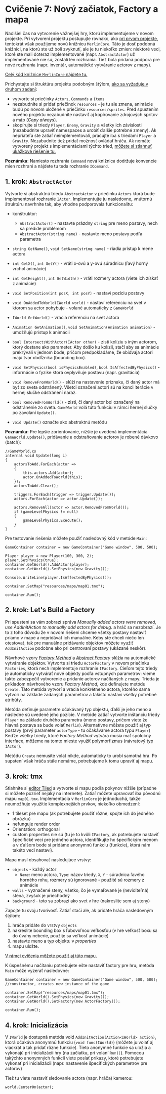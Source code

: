 # Cvičenie 7: Nový začiatok, Factory a mapa

Nadišiel čas na vytvorenie vážnejšej hry, ktorú implementujeme v novom projekte. Pri vytvorení projektu postupujte rovnako, ako [pri prvom projekte](https://github.com/ianmagyar/pvjc/blob/master/labs/lab03.md), tentokrát však použijeme novú knižnicu `MerlinCore`. Táto je dosť podobná knižnici, na ktorú ste už boli zvyknutí, ale je tu niekoľko zmien: niektoré veci, ktoré ste mali doteraz implementované (napr. `AbstractActor`) už implementované nie sú, zostali len rozhrania. Tiež bola pridaná podpora pre nové rozhrania (napr. inventár, automatické vytváranie actorov z mapy).

[Celý kód knižnice `MerlinCore` nájdete tu.](https://github.com/Kellei2983/MerlinCore)

Prichystajte si štruktúru projektu podobným štýlom, [ako sa vyžaduje v druhom zadaní](https://github.com/ianmagyar/pvjc/blob/master/assignments/assignment2.md):

* vytvorte si priečinky `Actors`, `Commands` a `Items`
* nezabudnite si pridať priečinok `resources` - je tu ale zmena, animácie budú po novom uložené v priečinku `resources/sprites`. Pred spustením nového projektu nezabudnite nastaviť aj kopírovanie zdrojových spritov a máp (*Copy always*).
* skopírujte si triedy `Player`, `Enemy`, `Gravity` a všetky ich závislosti (nezabudnite upraviť namespaces a urobiť ďalšie potrebné zmeny). Ak nepriateľa ste zatiaľ neimplementovali, pracujte iba s triedami `Player` a `Gravity`. Nezabudnite tiež pridať možnosť ovládať hráča. Ak nemáte vytvorený projekt s implementáciami týchto tried, [môžete si stiahnuť ukážkové riešenie tu.](lab07/Game.zip)

**Poznámka:** Namiesto rozhrania `Command` nová knižnica dodržuje konvencie mien rozhraní a nájdete tu teda rozhranie `ICommand`.

## 1. krok: `AbstractActor`

Vytvorte si abstraktnú triedu `AbstractActor` v priečinku `Actors` ktorá bude implementovať rozhranie `IActor`. Implementujte ju nasledovne, vnútornú štruktúru navrhnite tak, aby vhodne podporovala funkcionalitu:

* konštruktor:

    * `AbstractActor()` - nastavte prázdny `string` pre meno postavy, nech sa predíde problémom
    * `AbstractActor(string name)` - nastavte meno postavy podľa parametra

* `string GetName()`, `void SetName(string name)` - riadia prístup k mene actora
* `int GetX()`, `int GetY()` - vráti x-ovú a y-ovú súradnicu (ľavý horný vrchol animácie)
* `int GetHeight()`, `int GetWidth()` - vráti rozmery actora (viete ich získať z animácie)
* `void SetPosition(int posX, int posY)` - nastaví pozíciu postavy
* `void OnAddedToWorld(IWorld world)` - nastaví referenciu na svet v ktorom sa actor pohybuje - volané automaticky z `GameWorld`
* `IWorld GetWorld()` - vracia referenciu na svet actora
* `Animation GetAnimation()`, `void SetAnimation(Animation animation)` - umožňujú prístup k animácii
* `bool IntersectsWithActor(IActor other)` - zistí kolíziu s iným actorom, ktorý dostane ako parameter. Aby došlo ku kolízii, stačí aby sa animácie prekrývali v jednom bode, pričom predpokladáme, že obidvaja actori majú tvar obdĺžnika (bounding box).
* `void SetPhysics(bool isPhysicsEnabled)`, `bool IsAffectedByPhysics()` - informácie o fyzike ktorá ovplyvňuje postavu (napr. gravitácia)
* `void RemoveFromWorld()` - slúži na nastavenie príznaku, či daný actor má byť zo sveta odstránený. Všetci označení actori sú na konci iterácie v hernej slučke odstránení naraz.
* `bool RemovedFromWorld()` - zistí, či daný actor bol označený na odstránenie zo sveta. `GameWorld` volá túto funkciu v rámci hernej slučky po zavolaní `Update()`.
* `void Update()` označte ako abstraktnú metódu

**Poznámka:** Pre lepšie zorientovanie, nižšie je uvedená implementácia `GameWorld.Update()`, pridávanie a odstraňovanie actorov je robené dávkovo (batch):

```
//GameWorld.cs
internal void Update(long i)
{
    actorsToAdd.ForEach(actor =>
    {
        this.actors.Add(actor);
        actor.OnAddedToWorld(this);
    });
    actorsToAdd.Clear();

    triggers.ForEach(trigger => trigger.Update());
    actors.ForEach(actor => actor.Update());

    actors.RemoveAll(actor => actor.RemovedFromWorld());
    if (gameLevelPhysics != null)
    {
        gameLevelPhysics.Execute();
    }
}
```

Pre testovanie riešenia môžete použiť nasledovný kód v metóde `Main`:

```
GameContainer container = new GameContainer("Game window", 500, 500);

Player player = new Player(100, 300, 2);
player.SetPhysics(true);
container.GetWorld().AddActor(player);
container.GetWorld().SetPhysics(new Gravity());

Console.WriteLine(player.IsAffectedByPhysics());

container.SetMap("resources/maps/map01.tmx");

container.Run();
```

## 2. krok: Let's Build a Factory

Pri spustení sa vám zobrazí správa *Manually added actors were removed, use AddInitAction to manually add actors for debug.* a hráč sa nezobrazí. Je to z toho dôvodu že v novom riešení chceme všetky postavy nastaviť priamo v mape a nepridávať ich manuálne. Keby ste chceli niečo len otestovať, tak pre manuálne pridávanie objektov môžete využiť `AddInitAction` podobne ako pri centrovaní postavy (ukázané neskôr).

Návrhové vzory [*Factory Method*](https://en.wikipedia.org/wiki/Factory_method_pattern) a [*Abstract Factory*](https://en.wikipedia.org/wiki/Abstract_factory_pattern) slúžia na automatické vytváranie objektov. Vytvorte si triedu `ActorFactory` v novom priečinku `Factories`, ktorá nech implementuje rozhranie `IFactory`. Cieľom tejto triedy je automaticky vytvárať nové objekty podľa vstupných parametrov: vieme takto zabezpečiť vytvorenie a pridanie actorov načítaných z mapy. Trieda je príkladom návrhového vzoru *Factory Method*, kde definujete metódu `Create`. Táto metóda vytvorí a vracia konkrétneho actora, ktorého sama vytvorí na základe zadaných parametrov a takisto nastaví všetky potrebné atribúty.

Metóda definuje parametre očakávaný typ objektu, ďalší je jeho meno a následne sú uvedené jeho pozície. V metóde zatiaľ vytvorte inštanciu triedy `Player` na základe druhého parametra (meno postavy, pričom viete že hlavná postava sa bude volať `Merlin`). Alternatívne môžete použiť aj typ postavy (prvý parameter `actorType` - tu očakávame actora typu `Player`) Keďže všetky triedy, ktoré *Factory Method* vytvára musia mať spoločný interface, môžeme na tomto mieste využiť polymorfizmus (návratový typ `IActor`).

Metódu `Create` nemusíte volať nikde, automaticky to urobí samotná hra. Po supstení však hráča stále nemáme, potrebujeme k tomu upraviť aj mapu.

## 3. krok: tmx

Stiahnite si [editor Tiled](https://www.mapeditor.org) a vytvorte si mapu podľa pokynov nižšie (prípadne si môžete pozrieť nejaký na internete). Zatiaľ môžete upravovať iba pôvodnú mapu `map01.tmx`. Implementácia v `MerlinCore` je jednoduchá, takže neumožňuje využitie komplexnejších prvkov, niekoľko obmedzení:

* 1 tileset pre mapu (ak potrebujete použiť rôzne, spojte ich do jedného obrázku)
* nefunguje render order
* Orientation: orthogonal
* custom properties nie sú (tu je to kvôli `IFactory`, ak potrebujete nastaviť špecifické veci pre jedného actora, identifikujte ho špecifickým menom a v ďalšom bode si pridáme anonymnú funkciu (funkcie), ktorá nám takéto veci nastaví).

Mapa musí obsahovať nasledujúce vrstvy:

* `objects` - každý actor
    * `Name`: meno actora, `Type`: názov triedy, `X`, `Y` - súradnica ľavého horného rohu, rozmery sú ignorované - použité sú rozmery z animácie
* `walls` - vyznačené steny, všetko, čo je vymaľované je (neviditeľná) stena, zvyšok je priechodný
* `background` - toto sa zobrazí ako svet v hre (nakreslite sem aj steny)

Zapojte tu svoju tvorivosť. Zatiaľ stačí ale, ak pridáte hráča nasledovným štýlom:

1. hráča pridáte do vrstvy `objects`
2. nakreslite bounding box s ľubovoľnou veľkosťou (v hre veľkosť boxu sa do úvahy neberie, použije sa veľkosť animácie)
3. nastavte meno a typ objektu v *properties*
4. mapu uložte.

[V rámci cvičenia môžete použiť aj túto mapu.](lab07/map01.tmx)

K úspešnému načítaniu potrebujete ešte nastaviť factory pre hru, metóda `Main` môže vyzerať nasledovne:

```
GameContainer container = new GameContainer("Game window", 500, 500); //constructor, creates new instance of the game

container.SetMap("resources/maps/map01.tmx");
container.GetWorld().SetPhysics(new Gravity());
container.GetWorld().SetFactory(new ActorFactory());

container.Run();
```

## 4. krok: Inicializácia

V `IWorld` je dostupná metóda void `AddInitAction(Action<IWorld> action)`, ktorá očakáva anonymnú funkciu (`void func(IWorld)`) (môžete ju volať aj viackrát a tak pridať rôzne funkcie). Tieto anonymné funkcie sa uložia a vykonajú pri inicializácii hry (na začiatku, pri volaní `Run()`). Pomocou takýchto anonymných funkcií viete poslať príkazy, ktoré potrebujete vykonať pri inicializácii (napr. nastavenie špecifických parametrov pre actorov)

Tiež tu viete nastaviť sledovanie actora (napr. hráča) kamerou:

```
world.CenterOn(actor);
```

